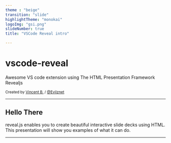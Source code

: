 ```yaml
---
theme : "beige"
transition: "slide"
highlightTheme: "monokai"
logoImg: "gsi.png"
slideNumber: true
title: "VSCode Reveal intro"

---
```


# vscode-reveal

 Awesome VS code extension using The HTML Presentation Framework Revealjs

<small>Created by [Vincent B.](https://www.evilznet.com) / [@Evilznet](https://twitter.com/Evilznet)</small>

---

## Hello There

reveal.js enables you to create beautiful interactive slide decks using HTML. This presentation will show you examples of what it can do.

---